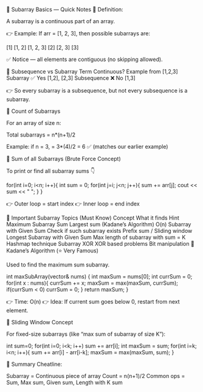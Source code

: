 🧩 Subarray Basics — Quick Notes
🔹 Definition:

A subarray is a continuous part of an array.

👉 Example:
If arr = [1, 2, 3], then possible subarrays are:

[1]
[1, 2]
[1, 2, 3]
[2]
[2, 3]
[3]


✅ Notice — all elements are contiguous (no skipping allowed).

🔹 Subsequence vs Subarray
Term	Continuous?	Example from [1,2,3]
Subarray	✅ Yes	[1,2], [2,3]
Subsequence	❌ No	[1,3]

👉 So every subarray is a subsequence, but not every subsequence is a subarray.

🔹 Count of Subarrays

For an array of size n:

Total subarrays = n*(n+1)/2


Example: if n = 3,
= 3*(4)/2 = 6 ✅ (matches our earlier example)

🔹 Sum of all Subarrays (Brute Force Concept)

To print or find all subarray sums 👇

for(int i=0; i<n; i++){
    int sum = 0;
    for(int j=i; j<n; j++){
        sum += arr[j];
        cout << sum << " ";
    }
}


👉 Outer loop = start index
👉 Inner loop = end index

🔹 Important Subarray Topics (Must Know)
Concept	What it finds	Hint
Maximum Subarray Sum	Largest sum (Kadane’s Algorithm)	O(n)
Subarray with Given Sum	Check if such subarray exists	Prefix sum / Sliding window
Longest Subarray with Given Sum	Max length of subarray with sum = K	Hashmap technique
Subarray XOR	XOR based problems	Bit manipulation
🔹 Kadane’s Algorithm (⭐ Very Famous)

Used to find the maximum sum subarray.

int maxSubArray(vector<int>& nums) {
    int maxSum = nums[0];
    int currSum = 0;
    for(int x : nums){
        currSum += x;
        maxSum = max(maxSum, currSum);
        if(currSum < 0) currSum = 0;
    }
    return maxSum;
}


👉 Time: O(n)
👉 Idea: If current sum goes below 0, restart from next element.

🔹 Sliding Window Concept

For fixed-size subarrays (like “max sum of subarray of size K”):

int sum=0;
for(int i=0; i<k; i++) sum += arr[i];
int maxSum = sum;
for(int i=k; i<n; i++){
    sum += arr[i] - arr[i-k];
    maxSum = max(maxSum, sum);
}

🧠 Summary Cheatline:

Subarray = Continuous piece of array
Count = n(n+1)/2
Common ops = Sum, Max sum, Given sum, Length with K sum